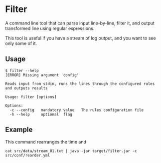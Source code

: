 
# Filter

A command line tool that can parse input line-by-line, filter it, and output transformed line using regular expressions. 

This tool is useful if you have a stream of log output, and you want to see only some of it.

## Usage

    $ filter --help
    [ERROR] Missing argument 'config'
    
    Reads input from stdin, runs the lines through the configured rules and outputs results
    
    Usage: filter [options]
    
    Options:
      -c --config   mandatory value   The rules configuration file
      -h --help     optional  flag

## Example

This command rearranges the time and 

    cat src/data/stream_01.txt | java -jar target/filter.jar -c src/conf/reorder.yml

